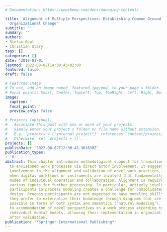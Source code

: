 ```yaml
---
# Documentation: https://wowchemy.com/docs/managing-content/

title: 'Alignment of Multiple Perspectives: Establishing Common Ground for Triggering
  Organizational Change'
subtitle: ''
summary: ''
authors:
- Stefan Oppl
- Christian Stary
tags: []
categories: []
date: '2019-01-01'
lastmod: 2022-08-02T14:30:43+02:00
featured: false
draft: false

# Featured image
# To use, add an image named `featured.jpg/png` to your page's folder.
# Focal points: Smart, Center, TopLeft, Top, TopRight, Left, Right, BottomLeft, Bottom, BottomRight.
image:
  caption: ''
  focal_point: ''
  preview_only: false

# Projects (optional).
#   Associate this post with one or more of your projects.
#   Simply enter your project's folder or file name without extension.
#   E.g. `projects = ["internal-project"]` references `content/project/deep-learning/index.md`.
#   Otherwise, set `projects = []`.
projects: []
publishDate: '2022-08-02T12:30:43.361630Z'
publication_types:
- '6'
abstract: This chapter introduces methodological support for transitioning from existing
  to envisioned work processes via direct actor involvement. It suggests direct actor
  involvement in the alignment and validation of novel work practices, in particular
  when digital workflows or instruments are involved that fundamentally impact the
  modes of individual operation and collaboration. Alignment is required for consolidating
  various inputs for further processing. In particular, actively involving process
  participants in process modeling creates a challenge for consolidated digital work
  design. Process participants are not expected to have modeling skills and usually,
  they prefer to externalize their knowledge through diagrams that are as simple as
  possible in terms of both syntax and semantics (‘natural modeling’). Alignment leads
  to accommodation of novel perspectives on a work process according to the participants’
  individual mental models, allowing their implementation in organizational practice
  after validation.
publication: '*Springer International Publishing*'
---
```

